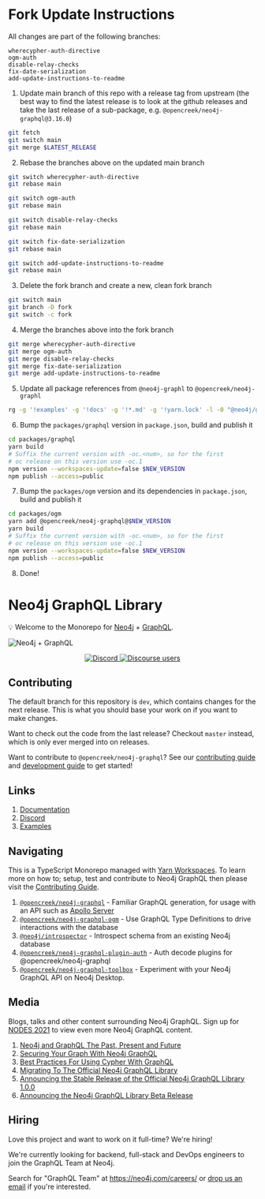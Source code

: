 # Fork Update Instructions

All changes are part of the following branches:

```
wherecypher-auth-directive
ogm-auth
disable-relay-checks
fix-date-serialization
add-update-instructions-to-readme
```

1. Update main branch of this repo with a release tag from upstream (the best way to find the latest release is to look at the github releases and take the last release of a sub-package, e.g. `@opencreek/neo4j-graphql@3.16.0`)

```bash
git fetch
git switch main
git merge $LATEST_RELEASE
```

2. Rebase the branches above on the updated main branch

```bash
git switch wherecypher-auth-directive
git rebase main

git switch ogm-auth
git rebase main

git switch disable-relay-checks
git rebase main

git switch fix-date-serialization
git rebase main

git switch add-update-instructions-to-readme
git rebase main
```

3. Delete the fork branch and create a new, clean fork branch

```bash
git switch main
git branch -D fork
git switch -c fork
```

4. Merge the branches above into the fork branch

```bash
git merge wherecypher-auth-directive
git merge ogm-auth
git merge disable-relay-checks
git merge fix-date-serialization
git merge add-update-instructions-to-readme
```

5. Update all package references from `@neo4j-graphl` to `@opencreek/neo4j-graphl`

```bash
rg -g '!examples' -g '!docs' -g '!*.md' -g '!yarn.lock' -l -0 "@neo4j/graphql" | xargs -0 sed -i 's,@neo4j/graphql,@opencreek/neo4j-graphql,g'
```

6. Bump the `packages/graphql` version in `package.json`, build and publish it

```bash
cd packages/graphql
yarn build
# Suffix the current version with -oc.<num>, so for the first
# oc release on this version use -oc.1
npm version --workspaces-update=false $NEW_VERSION
npm publish --access=public
```

7. Bump the `packages/ogm` version and its dependencies in `package.json`, build and publish it

```bash
cd packages/ogm
yarn add @opencreek/neo4j-graphql@$NEW_VERSION
yarn build
# Suffix the current version with -oc.<num>, so for the first
# oc release on this version use -oc.1
npm version --workspaces-update=false $NEW_VERSION
npm publish --access=public
```

8. Done!

# Neo4j GraphQL Library

💡 Welcome to the Monorepo for [Neo4j](https://neo4j.com/) + [GraphQL](https://graphql.org/).

![Neo4j + GraphQL](./docs/modules/ROOT/images/banner.png)

<p align="center">
  <a href="https://discord.gg/neo4j">
    <img alt="Discord" src="https://img.shields.io/discord/787399249741479977?logo=discord&logoColor=white">
  </a>
  <a href="https://community.neo4j.com/c/drivers-stacks/graphql/33">
    <img alt="Discourse users" src="https://img.shields.io/discourse/users?logo=discourse&server=https%3A%2F%2Fcommunity.neo4j.com">
  </a>
</p>

## Contributing

The default branch for this repository is `dev`, which contains changes for the next
release. This is what you should base your work on if you want to make changes.

Want to check out the code from the last release? Checkout `master` instead, which
is only ever merged into on releases.

Want to contribute to `@opencreek/neo4j-graphql`? See our [contributing guide](./CONTRIBUTING.md)
and [development guide](./docs/contributing/DEVELOPING.md) to get started!

## Links

1. [Documentation](https://neo4j.com/docs/graphql-manual/current/)
2. [Discord](https://discord.gg/neo4j)
3. [Examples](./examples)

## Navigating

This is a TypeScript Monorepo managed with [Yarn Workspaces](https://classic.yarnpkg.com/en/docs/workspaces/).
To learn more on how to; setup, test and contribute to Neo4j GraphQL then please
visit the [Contributing Guide](./CONTRIBUTING.md).

1. [`@opencreek/neo4j-graphql`](./packages/graphql) - Familiar GraphQL generation, for usage
   with an API such as [Apollo Server](https://www.apollographql.com/docs/apollo-server/)
2. [`@opencreek/neo4j-graphql-ogm`](./packages/ogm) - Use GraphQL Type Definitions to drive
   interactions with the database
3. [`@neo4j/introspector`](./packages/introspector) - Introspect schema from an existing Neo4j database
4. [`@opencreek/neo4j-graphql-plugin-auth`](./packages/graphql-plugin-auth) - Auth decode plugins for @opencreek/neo4j-graphql
5. [`@opencreek/neo4j-graphql-toolbox`](./packages/graphql-toolbox) - Experiment with your Neo4j GraphQL API on Neo4j Desktop.

## Media

Blogs, talks and other content surrounding Neo4j GraphQL. Sign up for
[NODES 2021](https://neo4j.brand.live/c/2021nodes-live) to view even more Neo4j
GraphQL content.

1. [Neo4j and GraphQL The Past, Present and Future](https://youtu.be/sZ-eBznM71M)
2. [Securing Your Graph With Neo4j GraphQL](https://medium.com/neo4j/securing-your-graph-with-neo4j-graphql-91a2d7b08631)
3. [Best Practices For Using Cypher With GraphQL](https://youtu.be/YceBpk01Gxs)
4. [Migrating To The Official Neo4j GraphQL Library](https://youtu.be/4_rp1ikvFKc)
5. [Announcing the Stable Release of the Official Neo4j GraphQL Library 1.0.0](https://medium.com/neo4j/announcing-the-stable-release-of-the-official-neo4j-graphql-library-1-0-0-6cdd30cd40b)
6. [Announcing the Neo4j GraphQL Library Beta Release](https://medium.com/neo4j/announcing-the-neo4j-graphql-library-beta-99ae8541bbe7)

## Hiring

Love this project and want to work on it full-time? We're hiring!

We're currently looking for backend, full-stack and DevOps engineers to join the
GraphQL Team at Neo4j.

Search for "GraphQL Team" at <https://neo4j.com/careers/> or
[drop us an email](mailto:team-graphql@neo4j.com) if you're interested.
